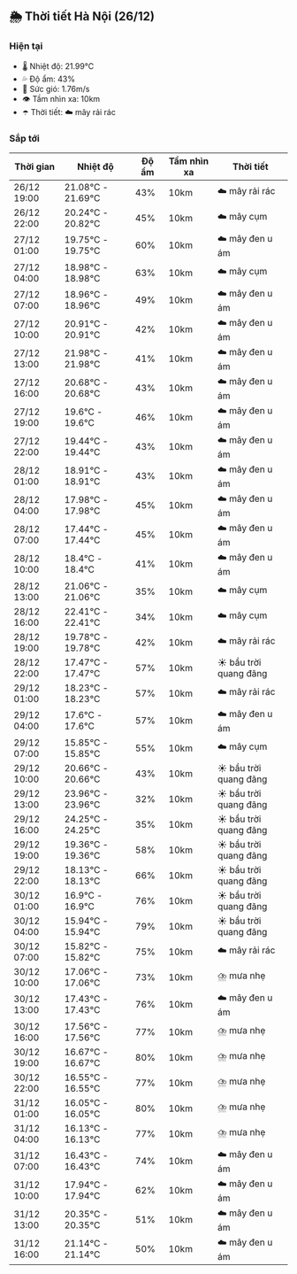 ## 🌦️ Thời tiết Hà Nội (26/12)

### Hiện tại

- 🌡️ Nhiệt độ: 21.99℃
- 💦 Độ ẩm: 43%
- 💨 Sức gió: 1.76m/s
- 👁️ Tầm nhìn xa: 10km
- ☂️ Thời tiết: ☁️ mây rải rác

### Sắp tới

| Thời gian | Nhiệt độ | Độ ẩm | Tầm nhìn xa | Thời tiết |
| --- | --- | --- | --- | --- |
| 26/12 19:00 | 21.08℃ - 21.69℃ | 43% | 10km | ☁️ mây rải rác |
| 26/12 22:00 | 20.24℃ - 20.82℃ | 45% | 10km | ☁️ mây cụm |
| 27/12 01:00 | 19.75℃ - 19.75℃ | 60% | 10km | ☁️ mây đen u ám |
| 27/12 04:00 | 18.98℃ - 18.98℃ | 63% | 10km | ☁️ mây cụm |
| 27/12 07:00 | 18.96℃ - 18.96℃ | 49% | 10km | ☁️ mây đen u ám |
| 27/12 10:00 | 20.91℃ - 20.91℃ | 42% | 10km | ☁️ mây đen u ám |
| 27/12 13:00 | 21.98℃ - 21.98℃ | 41% | 10km | ☁️ mây đen u ám |
| 27/12 16:00 | 20.68℃ - 20.68℃ | 43% | 10km | ☁️ mây đen u ám |
| 27/12 19:00 | 19.6℃ - 19.6℃ | 46% | 10km | ☁️ mây đen u ám |
| 27/12 22:00 | 19.44℃ - 19.44℃ | 43% | 10km | ☁️ mây đen u ám |
| 28/12 01:00 | 18.91℃ - 18.91℃ | 43% | 10km | ☁️ mây đen u ám |
| 28/12 04:00 | 17.98℃ - 17.98℃ | 45% | 10km | ☁️ mây đen u ám |
| 28/12 07:00 | 17.44℃ - 17.44℃ | 45% | 10km | ☁️ mây đen u ám |
| 28/12 10:00 | 18.4℃ - 18.4℃ | 41% | 10km | ☁️ mây đen u ám |
| 28/12 13:00 | 21.06℃ - 21.06℃ | 35% | 10km | ☁️ mây cụm |
| 28/12 16:00 | 22.41℃ - 22.41℃ | 34% | 10km | ☁️ mây cụm |
| 28/12 19:00 | 19.78℃ - 19.78℃ | 42% | 10km | ☁️ mây rải rác |
| 28/12 22:00 | 17.47℃ - 17.47℃ | 57% | 10km | ☀️ bầu trời quang đãng |
| 29/12 01:00 | 18.23℃ - 18.23℃ | 57% | 10km | ☁️ mây rải rác |
| 29/12 04:00 | 17.6℃ - 17.6℃ | 57% | 10km | ☁️ mây đen u ám |
| 29/12 07:00 | 15.85℃ - 15.85℃ | 55% | 10km | ☁️ mây cụm |
| 29/12 10:00 | 20.66℃ - 20.66℃ | 43% | 10km | ☀️ bầu trời quang đãng |
| 29/12 13:00 | 23.96℃ - 23.96℃ | 32% | 10km | ☀️ bầu trời quang đãng |
| 29/12 16:00 | 24.25℃ - 24.25℃ | 35% | 10km | ☀️ bầu trời quang đãng |
| 29/12 19:00 | 19.36℃ - 19.36℃ | 58% | 10km | ☀️ bầu trời quang đãng |
| 29/12 22:00 | 18.13℃ - 18.13℃ | 66% | 10km | ☀️ bầu trời quang đãng |
| 30/12 01:00 | 16.9℃ - 16.9℃ | 76% | 10km | ☀️ bầu trời quang đãng |
| 30/12 04:00 | 15.94℃ - 15.94℃ | 79% | 10km | ☀️ bầu trời quang đãng |
| 30/12 07:00 | 15.82℃ - 15.82℃ | 75% | 10km | ☁️ mây rải rác |
| 30/12 10:00 | 17.06℃ - 17.06℃ | 73% | 10km | ⛈️ mưa nhẹ |
| 30/12 13:00 | 17.43℃ - 17.43℃ | 76% | 10km | ☁️ mây đen u ám |
| 30/12 16:00 | 17.56℃ - 17.56℃ | 77% | 10km | ⛈️ mưa nhẹ |
| 30/12 19:00 | 16.67℃ - 16.67℃ | 80% | 10km | ⛈️ mưa nhẹ |
| 30/12 22:00 | 16.55℃ - 16.55℃ | 77% | 10km | ⛈️ mưa nhẹ |
| 31/12 01:00 | 16.05℃ - 16.05℃ | 80% | 10km | ⛈️ mưa nhẹ |
| 31/12 04:00 | 16.13℃ - 16.13℃ | 77% | 10km | ⛈️ mưa nhẹ |
| 31/12 07:00 | 16.43℃ - 16.43℃ | 74% | 10km | ☁️ mây đen u ám |
| 31/12 10:00 | 17.94℃ - 17.94℃ | 62% | 10km | ☁️ mây đen u ám |
| 31/12 13:00 | 20.35℃ - 20.35℃ | 51% | 10km | ☁️ mây đen u ám |
| 31/12 16:00 | 21.14℃ - 21.14℃ | 50% | 10km | ☁️ mây đen u ám |
